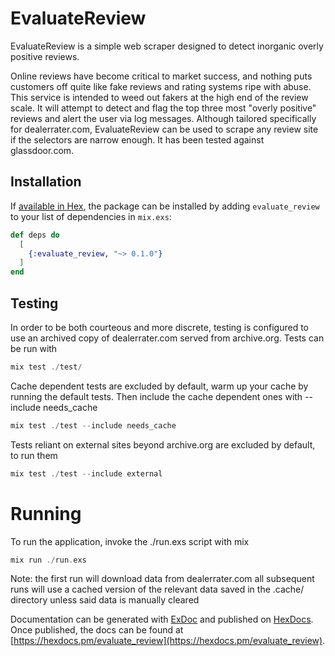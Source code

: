 # EvaluateReview

EvaluateReview is a simple web scraper designed to detect inorganic overly positive reviews.

Online reviews have become critical to market success, and nothing puts customers off quite like
fake reviews and rating systems ripe with abuse. This service is intended to weed out fakers
at the high end of the review scale. It will attempt to detect and flag the top three most 
"overly positive" reviews and alert the user via log messages. Although tailored specifically for
dealerrater.com, EvaluateReview can be used to scrape any review site if the selectors are narrow
enough. It has been tested against glassdoor.com. 

## Installation

If [available in Hex](https://hex.pm/docs/publish), the package can be installed
by adding `evaluate_review` to your list of dependencies in `mix.exs`:

```elixir
def deps do
  [
    {:evaluate_review, "~> 0.1.0"}
  ]
end
```

## Testing
In order to be both courteous and more discrete, testing is configured to use an archived 
copy of dealerrater.com served from archive.org. Tests can be run with 

```elixir
mix test ./test/
```

Cache dependent tests are excluded by default, warm up your cache by running
the default tests. Then include the cache dependent ones with --include needs_cache

```elixir
mix test ./test --include needs_cache
```

Tests reliant on external sites beyond archive.org are excluded by default, to run them

```elixir
mix test ./test --include external
```

# Running

To run the application, invoke the ./run.exs script with mix

```elixir
mix run ./run.exs
```

Note: the first run will download data from dealerrater.com all subsequent runs
will use a cached version of the relevant data saved in the .cache/ directory
unless said data is manually cleared

Documentation can be generated with [ExDoc](https://github.com/elixir-lang/ex_doc)
and published on [HexDocs](https://hexdocs.pm). Once published, the docs can
be found at [https://hexdocs.pm/evaluate_review](https://hexdocs.pm/evaluate_review).

